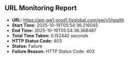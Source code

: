 ## URL Monitoring Report

- **URL:** https://api-gw1-prod1.fisglobal.com/gw/v1/health
- **Start Time:** 2025-10-19T05:54:36.216045
- **End Time:** 2025-10-19T05:54:36.368487
- **Total Time Taken:** 0.152442 seconds
- **HTTP Status Code:** 403
- **Status:** Failure
- **Failure Reason:** HTTP Status Code: 403
